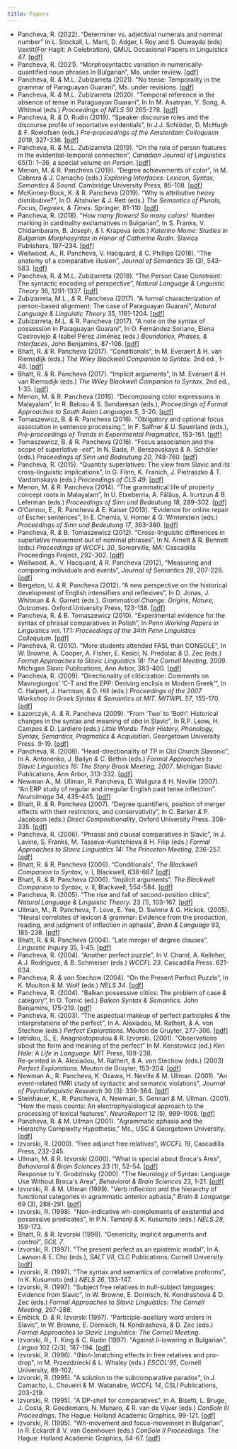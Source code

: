 ```yaml
---
title: Papers
---
```

* Pancheva, R. (2022). “Determiner vs. adjectival numerals and nominal number” In L. Stockall, L. Martí, D. Adger, I. Roy and S. Ouwayda (eds) \textit{For Hagit: A Celebration}, QMUL Occasional Papers in Linguistics 47. [[pdf]](@root/papers/P(2022)HBFest.pdf)
* Pancheva, R. (2021). “Morphosyntactic variation in numerically-quantified noun phrases in Bulgarian”, Ms. under review. [[pdf]](@root/papers/P(2021)ms.pdf)
* Pancheva, R. _&_ M.L. Zubizarreta (2021). "No tense: Temporality in the grammar of Paraguayan Guarani", Ms. under revisions. [[pdf]](@root/papers/P&Z(2021)ms.pdf)
* Pancheva, R. _&_ M.L. Zubizarreta (2020). “Temporal reference in the absence of tense in Paraguayan Guaraní”, In In M. Asatryan, Y. Song, A. Whitmal (eds.) _Proceedings of NELS 50_ 265-278. [[pdf]](@root/papers/P&Z(2020)NELS.pdf)
* Pancheva, R. _&_ D. Rudin (2019). “Speaker discourse roles and the discourse profile of reportative evidentials”, In J.J. Schlöder, D. McHugh _&_ F. Roelofsen (eds.) _Pre-proceedings of the Amsterdam Colloquium 2019_, 327-336. [[pdf]](http://events.illc.uva.nl/AC/AC2019/uploaded_files/inlineitem/Pancheva_and_Rudin_Speaker_discourse_roles_and_the_.pdf)
* Pancheva, R. _&_ M.L. Zubizarreta (2019). “On the role of person features in the evidential-temporal connection”, _Canadian Journal of Linguistics_ 65(1): 1–36, a special volume on _Person_. [[pdf]](@root/papers/P&Z(2019)CJL.pdf)
* Menon, M. _&_ R. Pancheva (2019). “Degree achievements of color”, In M. Cabrera _&_ J. Camacho (eds.) _Exploring Interfaces: Lexicon, Syntax, Semantics & Sound_. Cambridge University Press, 85-108. [[pdf]](@root/papers/M&P(2019)EI.pdf)
* McKinney-Bock, K. _&_ R. Pancheva (2019). “Why is attributive _heavy_ distributive?”, In D. Altshuler _&_ J. Rett (eds.) _The Semantics of Plurals, Focus, Degrees, & Times_. Springer, 81-110. [[pdf]](@root/papers/McK-B&P(2019)SPFDT.pdf)
* Pancheva, R. (2018). “_How many flowers! So many colors!_&nbsp; Number marking in cardinality exclamatives in Bulgarian”, In S. Franks, V. Chidambaram, B. Joseph, _&_ I. Krapova (eds.) _Katerino Mome: Studies in Bulgarian Morphosyntax in Honor of Catherine Rudin_. Slavica Publishers, 197–234. [[pdf]](@root/papers/P(2018)RudinFest.pdf)
* Wellwood, A., R. Pancheva, V. Hacquard, _&_ C. Phillips (2018). “The anatomy of a comparative illusion”, _Journal of Semantics_ 35 (3), 543–583. [[pdf]](@root/papers/WPH&P(2018)JS.pdf)
* Pancheva, R. _&_ M.L. Zubizarreta (2018). “The Person Case Constraint: The syntactic encoding of perspective”, _Natural Language & Linguistic Theory_ 36, 1291-1337. [[pdf]](@root/papers/P&Z(2018)NLLT.pdf)
* Zubizarreta, M.L., _&_ R. Pancheva (2017). “A formal characterization of person-based alignment: The case of Paraguayan Guaraní”, _Natural Language & Linguistic Theory_ 35, 1161-1204. [[pdf]](@root/papers/Z&P(2017)NLLT.pdf)
* Zubizarreta, M.L. _&_ R. Pancheva (2017). “A note on the syntax of possession in Paraguayan Guaraní”, In O. Fernández Soriano, Elena Castroviejo _&_ Isabel Pérez Jiménez (eds.) _Boundaries, Phases, & Interfaces_, John Benjamins, 87-106. [[pdf]](@root/papers/Z&P(2017)BPI.pdf)
* Bhatt, R. _&_ R. Pancheva (2017). “Conditionals”, In M. Everaert _&_ H. van Riemsdijk (eds.) _The Wiley Blackwell Companion to Syntax_. 2nd ed., 1-48. [[pdf]](@root/papers/B&P(2017)Blackwell_cond.pdf)
* Bhatt, R. _&_ R. Pancheva (2017). “Implicit arguments”, In M. Everaert _&_ H. van Riemsdijk (eds.) _The Wiley Blackwell Companion to Syntax_. 2nd ed., 1-35. [[pdf]](@root/papers/B&P(2017)Blackwell_imp.pdf)
* Menon, M. _&_ R. Pancheva (2016). “Decomposing color expressions in Malayalam”, In R. Balusu _&_ S. Sundaresan (eds.), _Proceedings of Formal Approaches to South Asian Languages 5_, 3-20. [[pdf]](https://ojs.ub.uni-konstanz.de/jsal/index.php/fasal/article/view/84)
* Tomaszewicz, B. _&_ R. Pancheva (2016). “Obligatory and optional focus association in sentence processing.”, In F. Salfner _&_ U. Sauerland (eds.), _Pre-proceedings of Trends in Experimental Pragmatics_, 153-161. [[pdf]](https://www.xprag.de/wp-content/uploads/2015/08/TiXPrag-preproc.pdf)
* Tomaszewicz, B. _&_ R. Pancheva (2016). “Focus association and the scope of superlative _-est_”, In N. Bade, P. Berezovskaya _&_ A. Schöller (eds.) _Proceedings of Sinn und Bedeutung 20_, 748-760. [[pdf]](https://semanticsarchive.net/sub2015/SeparateArticles/Tomaszewicz-Pancheva-SuB20.pdf)
* Pancheva, R. (2015). “Quantity superlatives: The view from Slavic and its cross-linguistic implications”, In G. Flinn, K. Franich, J. Pietraszko _&_ T. Vardomskaya (eds.) _Proceedings of CLS 49_. [[pdf]](@root/papers/P(2015)CLS.pdf)
* Menon, M. _&_ R. Pancheva (2014). “The grammatical life of property concept roots in Malayalam”, In U. Etxeberria, A. Fălăuș, A. Irurtzun _&_ B. Leferman (eds.) _Proceedings of Sinn und Bedeutung 18_, 289-302. [[pdf]](https://semanticsarchive.net/sub2013/SeparateArticles/Menon&Pancheva.pdf)
* O’Connor, E., R. Pancheva _&_ E. Kaiser (2013). “Evidence for online repair of Escher sentences”, In E. Chemla, V. Homer _&_ G. Winterstein (eds.) _Proceedings of Sinn und Bedeutung 17_, 363-380. [[pdf]](https://semanticsarchive.net/sub2012/OConnorPanchevaKaiser.pdf)
* Pancheva, R. _&_ B. Tomaszewicz (2012). “Cross-linguistic differences in superlative movement out of nominal phrases”, In N. Arnett _&_ R. Bennett (eds.) _Proceedings of WCCFL 30_, Somerville, MA: Cascadilla Proceedings Project, 292-302. [[pdf]](@root/papers/P&T(2012)WCCFL.pdf)
* Wellwood, A., V. Hacquard, _&_ R. Pancheva (2012), “Measuring and comparing individuals and events”, _Journal of Semantics_ 29, 207-228. [[pdf]](@root/papers/WH&P(2012)JS.pdf)
* Bergeton, U. _&_ R. Pancheva (2012). “A new perspective on the historical development of English intensifiers and reflexives”, In D. Jonas, J. Whitman _&_ A. Garrett (eds.). _Grammatical Change: Origins, Nature, Outcomes_. Oxford University Press, 123-138. [[pdf]](@root/papers/B&P(2012)GC.pdf)
* Pancheva, R. _&_ B. Tomaszewicz (2010). “Experimental evidence for the syntax of phrasal comparatives in Polish”, In _Penn Working Papers in Linguistics_ vol. 17.1: _Proceedings of the 34th Penn Linguistics Colloquium_. [[pdf]](https://repository.upenn.edu/pwpl/vol17/iss1/21/)
* Pancheva, R. (2010). “More students attended FASL than CONSOLE”, In W. Browne, A. Cooper, A. Fisher, E. Kesici, N. Predolac _&_ D. Zec (eds.) _Formal Approaches to Slavic Linguistics 18: The Cornell Meeting_, 2009. Michigan Slavic Publications, Ann Arbor, 383-400. [[pdf]](@root/papers/P(2010)FASL.pdf) 
* Pancheva, R. (2009). “Directionality of cliticization: Comments on Mavrogiorgos’ ‘C-T and the EPP: Deriving enclisis in Modern Greek’”, In C. Halpert, J. Hartman, _&_ D. Hill (eds.) _Proceedings of the 2007 Workshop in Greek Syntax & Semantics at MIT_. _MITWPL 57_, 155-170. [[pdf]](@root/papers/P(2009)MITWPL.pdf) 
* Łazorczyk, A. _&_ R. Pancheva (2009). “From ‘Two’ to ‘Both’: Historical changes in the syntax and meaning of _oba_ in Slavic”, In R.P. Leow, H. Campos _&_ D. Lardiere (eds.) _Little Words: Their History, Phonology, Syntax, Semantics, Pragmatics & Acquisition_. Georgetown University Press. 9-19. [[pdf]](@root/papers/L&P(2009)LW.pdf)  
* Pancheva, R. (2008). “Head-directionality of TP in Old Church Slavonic”, In A. Antonenko, J. Bailyn _&_ C. Bethin (eds.) _Formal Approaches to Slavic Linguistics 16: The Stony Brook Meeting, 2007_. Michigan Slavic Publications, Ann Arbor, 313-332. [[pdf]](@root/papers/P(2008)FASL.pdf) 
* Newman A., M. Ullman, R. Pancheva, D. Waligura _&_ H. Neville (2007). “An ERP study of regular and irregular English past tense inflection”. _NeuroImage_ 34, 435-445. [[pdf]](@root/papers/NUPW&N(2006)NI.pdf)
* Bhatt, R. _&_ R. Pancheva (2007). “Degree quantifiers, position of merger effects with their restrictors, and conservativity”, In C. Barker _&_ P. Jacobson (eds.) _Direct Compositionality_, Oxford University Press. 306-335. [[pdf]](@root/papers/B&P(2007)DC.pdf) 
* Pancheva, R. (2006). “Phrasal and clausal comparatives in Slavic”, In J. Lavine, S. Franks, M. Tasseva-Kurktchieva _&_ H. Filip (eds.) _Formal Approaches to Slavic Linguistics 14: The Princeton Meeting_, 236-257. [[pdf]](@root/papers/P(2006)FASL.pdf) 
* Bhatt, R. _&_ R. Pancheva (2006). “Conditionals”, _The Blackwell Companion to Syntax_, v. I, Blackwell, 638-687. [[pdf]](@root/papers/B&P(2006)SynCom_cond.pdf)
* Bhatt, R. _&_ R. Pancheva (2006). “Implicit arguments”, _The Blackwell Companion to Syntax_, v. II, Blackwell, 554-584. [[pdf]](@root/papers/B&P(2006)SynCom_imp.pdf)
* Pancheva, R. (2005). “The rise and fall of second-position clitics”, _Natural Language & Linguistic Theory_. 23 (1), 103-167. [[pdf]](@root/papers/P(2005)NLLT.pdf)
* Ullman, M., R. Pancheva, T. Love, E. Yee, D. Swinne _&_ G. Hickok. (2005). “Neural correlates of lexicon _&_ grammar: Evidence from the production, reading, and judgment of inflection in aphasia”, _Brain & Language_ 93, 185-238. [[pdf]](@root/papers/UPLYS&H(2005)BL.pdf)
* Bhatt, R. _&_ R. Pancheva (2004). “Late merger of degree clauses”, _Linguistic Inquiry_ 35, 1-45. [[pdf]](@root/papers/B&P(2004)LI.pdf)
* Pancheva, R. (2004). “Another perfect puzzle”, In V. Chand, A. Kelleher, A.J. Rodríguez, _&_ B. Schmeiser (eds.) _WCCFL 23_. Cascadilla Press. 621-634. 
* Pancheva, R. _&_ von Stechow (2004). “On the Present Perfect Puzzle”, In K. Moulton _&_ M. Wolf (eds.) _NELS 34_. [[pdf]](@root/papers/P&vS(2004)NELS.pdf)
* Pancheva, R. (2004). “Balkan possessive clitics: The problem of case _&_ category”, In O. Tomić (ed.) _Balkan Syntax & Semantics_. John Benjamins, 175-219. [[pdf]](@root/papers/P(2004)BSS.pdf)
* Pancheva, R. (2003). “The aspectual makeup of perfect participles _&_ the interpretations of the perfect”, In A. Alexiadou, M. Rathert, _&_ A. von Stechow (eds.) _Perfect Explorations_. Mouton de Gruyter, 277-306. [[pdf]](@root/papers/P(2003)PE.pdf)
* Iatridou, S., E. Anagnostopoulou _&_ R. Izvorski. (2001). “Observations about the form and meaning of the perfect” In M. Kenstowicz (ed.) _Ken Hale: A Life in Language_. MIT Press, 189-238.  
Re-printed in A. Alexiadou, M. Rathert, _&_ A. von Stechow (eds.) (2003) _Perfect Explorations_. Mouton de Gruyter, 153-204. [[pdf]](@root/papers/IA&I(2003)PE.pdf)
* Newman A., R. Pancheva, K. Ozawa, H. Neville _&_ M. Ullman. (2001). "An event-related fMRI study of syntactic and semantic violations", _Journal of Psycholinguistic Research_ 30 (3): 339-364. [[pdf]](@root/papers/NPON&U(2001)JPR.pdf)
* Steinhauer, K., R. Pancheva, A. Newman, S. Gennari _&_ M. Ullman. (2001). "How the mass counts: An electrophysiological approach to the processing of lexical features", _NeuroReport_ 12 (5), 999-1006. [[pdf]](@root/papers/SPNG&U(2001)NR.pdf)
* Pancheva, R. _&_ M. Ullman (2001). "Agrammatic aphasia and the Hierarchy Complexity Hypothesis," Ms., USC _&_ Georgetown University. [[pdf]](@root/papers/P&U(2001)Ms.pdf)
* Izvorski, R. (2000). "Free adjunct free relatives", _WCCFL 19_, Cascadilla Press, 232-245. 
* Ullman, M. _&_ R. Izvorski (2000). "What is special about Broca's Area", _Behavioral & Brain Sciences_ 23 (1), 52-54. [[pdf]](@root/papers/U&I(2000)BBS.pdf)  
Response to Y. Grodzinsky (2000). "The Neurology of Syntax: Language Use Without Broca's Area", _Behavioral & Brain Sciences_ 23, 1-21. [[pdf]](@root/papers/BBS(2000).pdf)
* Izvorski, R. _&_ M. Ullman (1999). "Verb inflection and the hierarchy of functional categories in agrammatic anterior aphasia," _Brain & Language_ 69 (3), 288-291. [[pdf]](@root/papers/I&U(1999)BL.pdf)
* Izvorski, R. (1998). "Non-indicative wh-complements of existential and possessive predicates", In P.N. Tamanji _&_ K. Kusumoto (eds.) _NELS 28_, 159-173. 
* Bhatt, R. _&_ R. Izvorski (1998). “Genericity, implicit arguments and control”, _SCIL 7_. 
* Izvorski, R. (1997). "The present perfect as an epistemic modal", In A. Lawson _&_ E. Cho (eds.), _SALT VII_, CLC Publications: Cornell University. [[pdf]](https://journals.linguisticsociety.org/proceedings/index.php/SALT/article/view/2795)
* Izvorski, R. (1997). "The syntax and semantics of correlative proforms", In K. Kusumoto (ed.) _NELS 26_, 133-147. 
* Izvorski, R. (1997). "Subject free relatives in null-subject languages: Evidence from Slavic", In W. Browne, E. Dornisch, N. Kondrashova _&_ D. Zec (eds.) _Formal Approaches to Slavic Linguistics: The Cornell Meeting_, 267-288. 
* Embick, D. _&_ R. Izvorski (1997). “Participle-auxiliary word orders in Slavic”, In W. Browne, E. Dornisch, N. Kondrashova, _&_ D. Zec (eds.) _Formal Approaches to Slavic Linguistics: The Cornell Meeting_. 
* Izvorski, R., T. King _&_ C. Rudin (1997). "Against _li_-lowering in Bulgarian", _Lingua_ 102 (2/3), 187-194.  [[pdf]](@root/papers/IK&R(1997)L.pdf)
* Izvorski, R. (1996). "(Non-)matching effects in free relatives and pro-drop", in M. Przezdziecki _&_ L. Whaley (eds.) _ESCOL'95_, Cornell University, 89-102. 
* Izvorski, R. (1995). "A solution to the subcomparative paradox", In J. Camacho, L. Choueiri _&_ M. Watanabe, _WCCFL 14_, CSLI Publications, 203-219. 
* Izvorski, R. (1995). "A DP-shell for comparatives", In A. Bisetti, L. Bruge, J. Costa, R. Goedemans, N. Munaro, _&_ R. van de Vijver (eds.) _ConSole III Proceedings_. The Hague: Holland Academic Graphics, 99-121.  [[pdf]](@root/papers/I(1995)ConSOLE3.pdf)
* Izvorski, R. (1995). “Wh-movement and focus-movement in Bulgarian”, In R. Eckardt _&_ V. van Geenhoven (eds.) _ConSole II Proceedings_. The Hague: Holland Academic Graphics, 54-67. [[pdf]](@root/papers/I(1995)ConSOLE.pdf)
